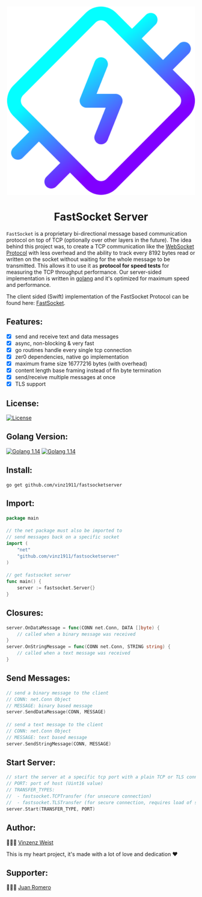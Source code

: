 <div align="center">
    <h1>
        <br>
            <a href="https://github.com/Vinz1911/FastSocketServer"><img src="https://github.com/Vinz1911/FastSocketServer/blob/master/.fastsocketserver.svg" alt="FastSocket" width="500"></a>
        <br>
        <br>
            FastSocket Server
        <br>
    </h1>
</div>

`FastSocket` is a proprietary bi-directional message based communication protocol on top of TCP (optionally over other layers in the future). The idea behind this project was, to create a TCP communication like the [WebSocket Protocol](https://tools.ietf.org/html/rfc6455) with less overhead and the ability to track every 8192 bytes read or written on the socket without waiting for the whole message to be transmitted. This allows it to use it as **protocol for speed tests** for measuring the TCP throughput performance. Our server-sided implementation is written in [golang](https://golang.org/) and it's optimized for maximum speed and performance.

The client sided (Swift) implementation of the FastSocket Protocol can be found here: [FastSocket](https://github.com/Vinz1911/FastSocket).

## Features:
- [X] send and receive text and data messages
- [X] async, non-blocking & very fast
- [X] go routines handle every single tcp connection
- [X] zer0 dependencies, native go implementation
- [X] maximum frame size 16777216 bytes (with overhead)
- [X] content length base framing instead of fin byte termination
- [X] send/receive multiple messages at once
- [X] TLS support

## License:
[![License](https://img.shields.io/badge/license-GPLv3-blue.svg?longCache=true&style=flat)](https://github.com/Vinz1911/FastSocketServer/blob/master/LICENSE)

## Golang Version:
[![Golang 1.14](https://img.shields.io/badge/Golang-1.14-00ADD8.svg?logo=go&style=flat)](https://golang.org) [![Golang 1.14](https://img.shields.io/badge/Packages-Support-00ADD8.svg?logo=go&style=flat)](https://golang.org)

## Install:
```shell script
go get github.com/vinz1911/fastsocketserver
```

## Import:
```go
package main

// the net package must also be imported to
// send messages back on a specific socket
import (
    "net"
    "github.com/vinz1911/fastsocketserver"
)

// get fastsocket server
func main() {
    server := fastsocket.Server{}
}
```

## Closures:
```go
server.OnDataMessage = func(CONN net.Conn, DATA []byte) {
    // called when a binary message was received
}
server.OnStringMessage = func(CONN net.Conn, STRING string) {
    // called when a text message was received
}
```

## Send Messages:
```go
// send a binary message to the client
// CONN: net.Conn Object
// MESSAGE: binary based message
server.SendDataMessage(CONN, MESSAGE)

// send a text message to the client
// CONN: net.Conn Object
// MESSAGE: text based message
server.SendStringMessage(CONN, MESSAGE)
```

## Start Server:
```go
// start the server at a specific tcp port with a plain TCP or TLS connection
// PORT: port of host (Uint16 value)
// TRANSFER_TYPES:
//  - fastsocket.TCPTransfer (for unsecure connection)
//  - fastsocket.TLSTransfer (for secure connection, requires load of ssl certs)
server.Start(TRANSFER_TYPE, PORT)
```

## Author:
👨🏼‍💻 [Vinzenz Weist](https://github.com/Vinz1911)

This is my heart project, it's made with a lot of love and dedication ❤️

## Supporter:
👨🏽‍💻 [Juan Romero](https://github.com/rukano)
